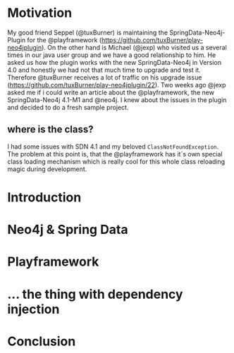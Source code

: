 # Motivation

My good friend Seppel (@tuxBurner) is maintaining the SpringData-Neo4j-Plugin for the @playframework (https://github.com/tuxBurner/play-neo4jplugin).
On the other hand is Michael (@jexp) who visited us a several times in our java user group and we have a good relationship to him. He asked us how the plugin works with
the new SpringData-Neo4j in Version 4.0 and honestly we had not that much time to upgrade and test it. Therefore @tuxBurner receives a lot of traffic on his upgrade issue (https://github.com/tuxBurner/play-neo4jplugin/22).
Two weeks ago @jexp asked me if i could write an article about the @playframework, the new SpringData-Neo4j 4.1-M1 and @neo4j. I knew about the issues in the plugin and decided to do a fresh sample project.

## where is the class?
I had some issues with SDN 4.1 and my beloved ```ClassNotFoundException```. The problem at this point is, that the @playframework has it´s own special class loading mechanism which is really cool for this whole
class reloading magic during development.

# Introduction

# Neo4j & Spring Data

# Playframework

# ... the thing with dependency injection

# Conclusion
